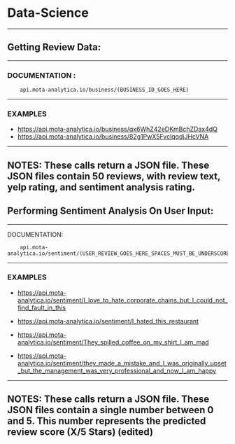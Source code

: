 # Data-Science



____
## Getting Review Data:
________
### DOCUMENTATION : 
        api.mota-analytica.io/business/(BUSINESS_ID_GOES_HERE)
______

### EXAMPLES  


* https://api.mota-analytica.io/business/qx6WhZ42eDKmBchZDax4dQ
* https://api.mota-analytica.io/business/82g1PwX5FvclqqdjJHcVNA
_____
## NOTES:   These calls return a JSON file. These JSON files contain 50 reviews, with review text, yelp rating, and sentiment analysis rating.



## Performing Sentiment Analysis On User Input:
________
DOCUMENTATION:

        api.mota-analytica.io/sentiment/(USER_REVIEW_GOES_HERE_SPACES_MUST_BE_UNDERSCORES)
______
### EXAMPLES 

* https://api.mota-analytica.io/sentiment/I_love_to_hate_corporate_chains_but_I_could_not_find_fault_in_this

* https://api.mota-analytica.io/sentiment/I_hated_this_restaurant
         
* https://api.mota-analytica.io/sentiment/They_spilled_coffee_on_my_shirt_I_am_mad
         
* https://api.mota-analytica.io/sentiment/they_made_a_mistake_and_I_was_originally_upset_but_the_management_was_very_professional_and_now_I_am_happy


----------
## NOTES: These calls return a JSON file. These JSON files contain a single number between 0 and 5. This number represents the predicted review score (X/5 Stars) (edited) 
